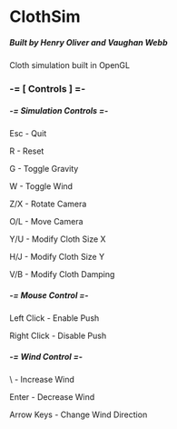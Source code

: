 # ClothSim
##### Built by Henry Oliver and Vaughan Webb

Cloth simulation built in OpenGL

### -= [ Controls ] =-

##### -= Simulation Controls =-

Esc - Quit

R - Reset

G - Toggle Gravity

W - Toggle Wind

Z/X - Rotate Camera

O/L - Move Camera

Y/U - Modify Cloth Size X

H/J - Modify Cloth Size Y

V/B - Modify Cloth Damping


##### -= Mouse Control =-

Left Click - Enable Push

Right Click - Disable Push

##### -= Wind Control =- 

\ - Increase Wind 

Enter - Decrease Wind

Arrow Keys - Change Wind Direction


